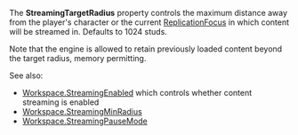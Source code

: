 The **StreamingTargetRadius** property controls the maximum distance away
from the player's character or the current
[ReplicationFocus](https://create.roblox.com/docs/reference/engine/classes/Player#ReplicationFocus) in which content will be
streamed in. Defaults to 1024 studs.

Note that the engine is allowed to retain previously loaded content beyond
the target radius, memory permitting.

See also:

- [Workspace.StreamingEnabled](https://create.roblox.com/docs/reference/engine/classes/Workspace#StreamingEnabled) which controls whether content streaming is
  enabled
- [Workspace.StreamingMinRadius](https://create.roblox.com/docs/reference/engine/classes/Workspace#StreamingMinRadius)
- [Workspace.StreamingPauseMode](https://create.roblox.com/docs/reference/engine/classes/Workspace#StreamingPauseMode)